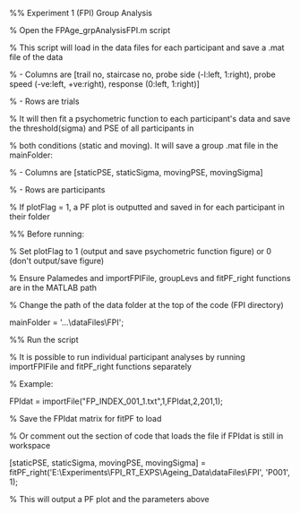 
%% Experiment 1 (FPI) Group Analysis 

% Open the FPAge_grpAnalysisFPI.m script 

% This script will load in the data files for each participant and save a .mat file of the data

%  - Columns are [trail no, staircase no, probe side (-l:left, 1:right), probe speed (-ve:left, +ve:right), response (0:left, 1:right)]

%  - Rows are trials

% It will then fit a psychometric function to each participant's data and save the threshold(sigma) and PSE of all participants in 

% both conditions (static and moving). It will save a group .mat file in the mainFolder:

% - Columns are [staticPSE, staticSigma, movingPSE, movingSigma]

% - Rows are participants

% If plotFlag = 1, a PF plot is outputted and saved in for each participant in their folder

%% Before running:

% Set plotFlag to 1 (output and save psychometric function figure) or 0 (don't output/save figure)

% Ensure Palamedes and importFPIFile, groupLevs and fitPF_right functions are in the MATLAB path

% Change the path of the data folder at the top of the code (FPI directory)

  mainFolder = '...\dataFiles\FPI';

%% Run the script

% It is possible to run individual participant analyses by running importFPIFile and fitPF_right functions separately

% Example:

  FPIdat = importFile("FP_INDEX_001_1.txt",1,FPIdat,2,201,1);

% Save the FPIdat matrix for fitPF to load

% Or comment out the section of code that loads the file if FPIdat is still in workspace

  [staticPSE, staticSigma, movingPSE, movingSigma] = fitPF_right('E:\Experiments\FPI_RT_EXPS\Ageing_Data\dataFiles\FPI', 'P001', 1);

% This will output a PF plot and the parameters above
